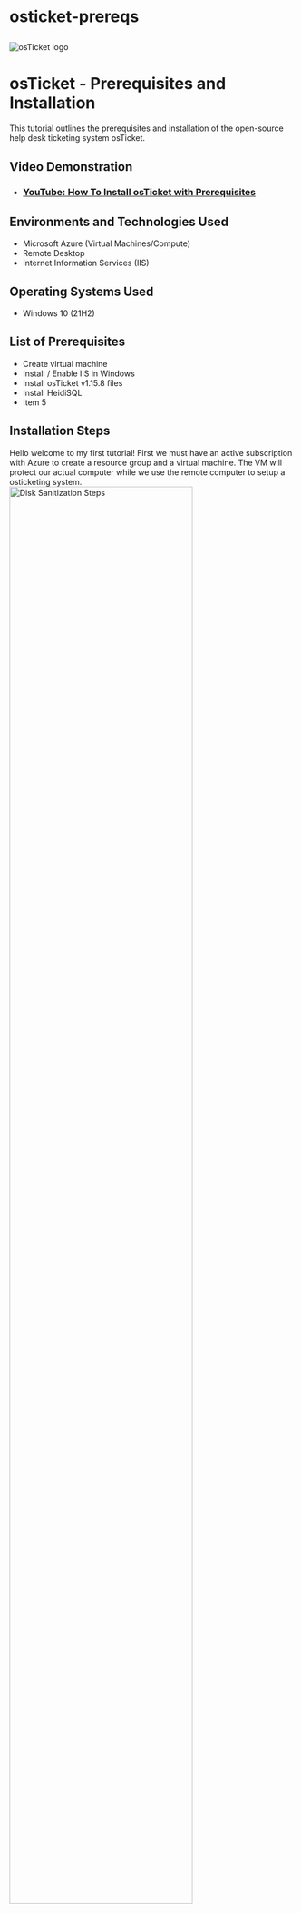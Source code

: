 # osticket-prereqs<p align="center">
<img src="https://i.imgur.com/Clzj7Xs.png" alt="osTicket logo"/>
</p>

<h1>osTicket - Prerequisites and Installation</h1>
This tutorial outlines the prerequisites and installation of the open-source help desk ticketing system osTicket.<br />


<h2>Video Demonstration</h2>

- ### [YouTube: How To Install osTicket with Prerequisites](https://www.youtube.com)

<h2>Environments and Technologies Used</h2>

- Microsoft Azure (Virtual Machines/Compute)
- Remote Desktop
- Internet Information Services (IIS)

<h2>Operating Systems Used </h2>

- Windows 10</b> (21H2)

<h2>List of Prerequisites</h2>

- Create virtual machine 
- Install / Enable IIS in Windows
- Install osTicket v1.15.8 files
- Install HeidiSQL
- Item 5

<h2>Installation Steps</h2>

<p> Hello welcome to my first tutorial! First we must have an active subscription with Azure to create a resource group and a virtual machine. The VM will protect our actual computer while we use the remote computer to setup a osticketing system. 
<img src=https://i.imgur.com/8aYi62y.png height="80%" width="80%" alt="Disk Sanitization Steps"/>
</p>
<p>

  Next we will use the public ip address from the vm to connect into and install ISS by opening the control panal from the start menu.Select turn windows features on or off at the top left and enable Internet Information Services.
<img src=https://i.imgur.com/giNG5GS.png height="80%" width="80%" alt="Disk Sanitization Steps"/>

</p>Download Web Platform installer this helps other web applications run smoothly, here is a link to that application https://drive.google.com/drive/folders/1APMfNyfNzcxZC6EzdaNfdZsUwxWYChf6
<br />

<p>
<img src=https://i.imgur.com/sspi8MP.png height="80%" width="80%" alt="Disk Sanitization Steps"/>
</p>
<p>
Next we will install these items that are required for the osticketing system to work. 
</p><img src=https://i.imgur.com/52biG6y.png height="80%" width="80%" alt="Disk Sanitization Steps"/>
<br />
Now we can use IIS to browse 80 folder and osTicket installer should pop up its own webpage.PHP is a programming language and uses a mysql database to store information.


<img src=https://i.imgur.com/baw1rsr.png height="80%" width="80%" alt="Disk Sanitization Steps"/>
</p>
<p>
Now we can go into IIS and open PhP managenment and navigate down to OSticket, so that we can enable php_intl.dll and php_opcache.dll. We should be able to refresh osticket now.
</p>
<img src=https://i.imgur.com/SXhmCFb.png height="80%" width="80%" alt="Disk Sanitization Steps"/>
</p>
<p>
Next we will go threw files on Windows (C:) and go to include in the osticket and change ost-sampleconfig.php into ost-config.php.
<p>
<img src=https://i.imgur.com/85kpZjm.png height="80%" width="80%" alt="Disk Sanitization Steps"/>
</p>
<p>
Right click on ost-config.php open security and then advance so you can disable inheritance, this way you can remove all and add our own inheritance. Also principal is antoher name for an account that you can give full control to if you would like.
<p>
<img src=https://i.imgur.com/0cwNfVJ.png height="80%" width="80%" alt="Disk Sanitization Steps"/>
</p>  
<p>
You should now be able to fill out the helpdesk information that will alllow you to recieve tickets orders from customers. Also download HeidisSQL so that you can finsih up the database settings.
<p>
<img src=https://i.imgur.com/n7t2HHg.png height="80%" width="80%" alt="Disk Sanitization Steps"/>
<img src=https://i.imgur.com/kWMOr6y.png height="80%" width="80%" alt="Disk Sanitization Steps"/>
</p>
<p>
On HeidiSQL create a new connection and use root as the user and Password1 for the password that we created in the beginning of the lab. Right click on Unnamed create a new database with the name osTicket   
<p>
<img src=https://i.imgur.com/RM9FOW3.png height="80%" width="80%" alt="Disk Sanitization Steps"/>  
</p>
<p>
You should be able to type in the database connection info now and install.
<p>
<img src=https://i.imgur.com/27EO5G3.png height="80%" width="80%" alt="Disk Sanitization Steps"/>
 </p>
 <p>
 Congrulations you've successfully installed osticket system.
 <img src=https://i.imgur.com/aWEmS3z.png height="80%" width="80%" alt="Disk Sanitization Steps"/>

